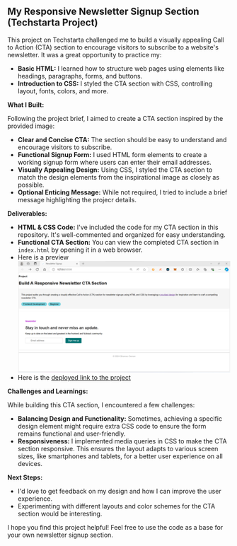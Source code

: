 ## My Responsive Newsletter Signup Section (Techstarta Project)

This project on Techstarta challenged me to build a visually appealing Call to Action (CTA) section to encourage visitors to subscribe to a website's newsletter. It was a great opportunity to practice my:

* **Basic HTML:** I learned how to structure web pages using elements like headings, paragraphs, forms, and buttons.
* **Introduction to CSS:** I styled the CTA section with CSS, controlling layout, fonts, colors, and more.

**What I Built:**

Following the project brief, I aimed to create a CTA section inspired by the provided image:

* **Clear and Concise CTA:** The section should be easy to understand and encourage visitors to subscribe.
* **Functional Signup Form:** I used HTML form elements to create a working signup form where users can enter their email addresses.
* **Visually Appealing Design:** Using CSS, I styled the CTA section to match the design elements from the inspirational image as closely as possible.
* **Optional Enticing Message:** While not required, I tried to include a brief message highlighting the projecr details.

**Deliverables:**

* **HTML & CSS Code:** I've included the code for my CTA section in this repository. It's well-commented and organized for easy understanding.
* **Functional CTA Section:** You can view the completed CTA section in `index.html` by opening it in a web browser.
* Here is a preview !["demo"](demo.png)
* Here is the [deployed link to the project]() 

**Challenges and Learnings:**

While building this CTA section, I encountered a few challenges:

* **Balancing Design and Functionality:** Sometimes, achieving a specific design element might require extra CSS code to ensure the form remains functional and user-friendly.
* **Responsiveness:**  I implemented media queries in CSS to make the CTA section responsive. This ensures the layout adapts to various screen sizes, like smartphones and tablets, for a better user experience on all devices. 

**Next Steps:**

* I'd love to get feedback on my design and how I can improve the user experience.
* Experimenting with different layouts and color schemes for the CTA section would be interesting.


I hope you find this project helpful! Feel free to use the code as a base for your own newsletter signup section.
